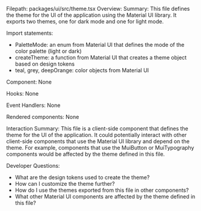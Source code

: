 Filepath: packages/ui/src/theme.tsx
Overview: Summary:
This file defines the theme for the UI of the application using the Material UI library. It exports two themes, one for dark mode and one for light mode.

Import statements:
- PaletteMode: an enum from Material UI that defines the mode of the color palette (light or dark)
- createTheme: a function from Material UI that creates a theme object based on design tokens
- teal, grey, deepOrange: color objects from Material UI

Component:
None

Hooks:
None

Event Handlers:
None

Rendered components:
None

Interaction Summary:
This file is a client-side component that defines the theme for the UI of the application. It could potentially interact with other client-side components that use the Material UI library and depend on the theme. For example, components that use the MuiButton or MuiTypography components would be affected by the theme defined in this file.

Developer Questions:
- What are the design tokens used to create the theme?
- How can I customize the theme further?
- How do I use the themes exported from this file in other components?
- What other Material UI components are affected by the theme defined in this file?

